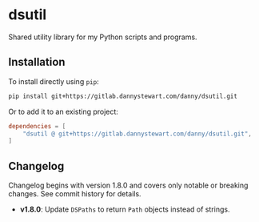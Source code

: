 # dsutil

Shared utility library for my Python scripts and programs.

## Installation

To install directly using `pip`:

```bash
pip install git+https://gitlab.dannystewart.com/danny/dsutil.git
```

Or to add it to an existing project:


```toml
dependencies = [
    "dsutil @ git+https://gitlab.dannystewart.com/danny/dsutil.git",
]
```

## Changelog

Changelog begins with version 1.8.0 and covers only notable or breaking changes. See commit history for details.

- **v1.8.0**: Update `DSPaths` to return `Path` objects instead of strings.

